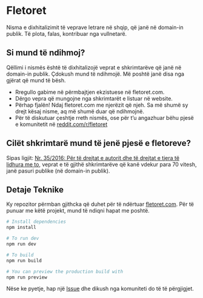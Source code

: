 # Fletoret

Nisma e dixhitalizimit të veprave letrare në shqip, që janë në domain-in publik. Të plota, falas, kontribuar nga vullnetarë.


## Si mund të ndihmoj?

Qëllimi i nismës është të dixhitalizojë veprat e shkrimtarëve që janë në domain-in publik. Çdokush mund të ndihmojë. Më poshtë janë disa nga gjërat që mund të bësh.

* Rregullo gabime në përmbajtjen ekzistuese në fletoret.com.
* Dërgo vepra që mungojne nga shkrimtarët e listuar në website.
* Përhap fjalën! Ndaj fletoret.com me njerëzit që njeh. Sa më shumë sy drejt kësaj nisme, aq më shumë duar që ndihmojnë.
* Për të diskutuar çeshtje rreth nismës, ose për t’u angazhuar bëhu pjesë e komunitetit në [reddit.com/r/fletoret](https://reddit.com/r/fletoret)

## Cilët shkrimtarë mund të jenë pjesë e fletoreve?

Sipas ligjit: [Nr. 35/2016: Për të drejtat e autorit dhe të drejtat e tjera të lidhura me to](https://kultura.gov.al/e-drejta-e-autorit/), veprat e të gjithë shkrimtarëve që kanë vdekur para 70 vitesh, janë pasuri publike (në domain-in publik).


## Detaje Teknike

Ky repozitor përmban gjithcka që duhet për të ndërtuar [fletoret.com](https://fletoret.com).
Për të punuar me këtë projekt, mund të ndiqni hapat me poshtë.


```bash
# Install dependencies
npm install
```

```bash
# To run dev
npm run dev
```

```bash
# To build
npm run build
```

```bash
# You can preview the production build with
npm run preview
```

Nëse ke pyetje, hap një [Issue](https://github.com/Fletoret/website/issues) dhe dikush nga komuniteti do të të përgjigjet.


